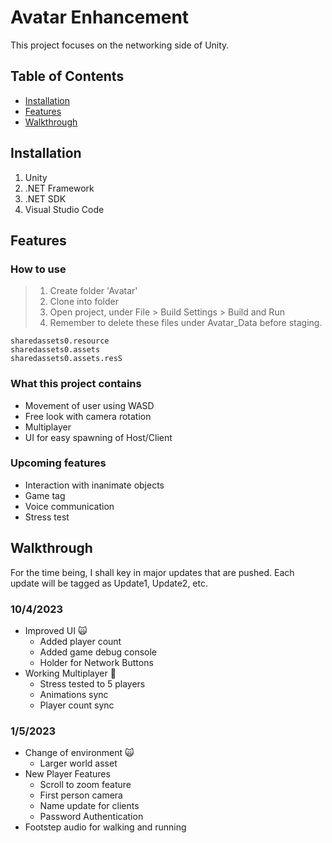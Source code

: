 # Avatar Enhancement

This project focuses on the networking side of Unity.

## Table of Contents

- [Installation](#installation)
- [Features](#features)
- [Walkthrough](#walkthrough)

## Installation

1. Unity
2. .NET Framework
3. .NET SDK
4. Visual Studio Code


## Features

### How to use
> 1. Create folder 'Avatar'
> 2. Clone into folder
> 3. Open project, under File > Build Settings > Build and Run
> 4. Remember to delete these files under Avatar_Data before staging.

``` 
sharedassets0.resource
sharedassets0.assets
sharedassets0.assets.resS

```
### What this project contains

- Movement of user using WASD
- Free look with camera rotation
- Multiplayer 
- UI for easy spawning of Host/Client

### Upcoming features

- Interaction with inanimate objects
- Game tag
- Voice communication
- Stress test

## Walkthrough

For the time being, I shall key in major updates that are pushed. Each update will be tagged as Update1, Update2, etc.

### 10/4/2023

- Improved UI :scream_cat:
    - Added player count
    - Added game debug console
    - Holder for Network Buttons
- Working Multiplayer :100:
    - Stress tested to 5 players
    - Animations sync
    - Player count sync

### 1/5/2023

- Change of environment :scream_cat:
    - Larger world asset
- New Player Features
    - Scroll to zoom feature
    - First person camera
    - Name update for clients
    - Password Authentication
- Footstep audio for walking and running

